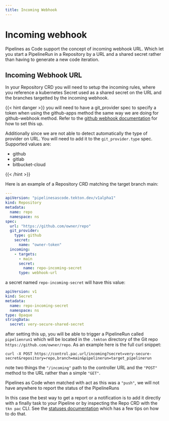 ```yaml
---
title: Incoming Webhook
---
```

# Incoming webhook

Pipelines as Code support the concept of incoming webhook URL. Which let you
start a PipelineRun in a Repository by a URL and a shared secret rather than
having to generate a new code iteration.

## Incoming Webhook URL

In your Repository CRD you will need to setup the incoming rules, where you
reference a kubernetes Secret used as a shared secret on the URL  and the
branches targetted by the incoming webhook.

{{< hint danger >}}
you will need to have a git_provider spec to specify a token when using the
github-apps method the same way we are doing for github-webhook method. Refer to
the [github webhook documentation](/docs/install/github_webhook) for how to set
this up.

Additionally since we are not able to detect automatically the type of provider
on URL. You will need to add it to the `git_provider.type` spec. Supported
values are:

- github
- gitlab
- bitbucket-cloud

{{< /hint >}}

Here is an example of a Repository CRD matching the target branch main:

```yaml
---
apiVersion: "pipelinesascode.tekton.dev/v1alpha1"
kind: Repository
metadata:
  name: repo
  namespace: ns
spec:
  url: "https://github.com/owner/repo"
  git_provider:
    type: github
    secret:
      name: "owner-token"
  incoming:
    - targets:
      - main
      secret:
        name: repo-incoming-secret
      type: webhook-url
```

a secret named `repo-incoming-secret` will have this value:

```yaml
apiVersion: v1
kind: Secret
metadata:
  name: repo-incoming-secret
  namespace: ns
type: Opaque
stringData:
  secret: very-secure-shared-secret
```

after setting this up, you will be able to trigger a PipelineRun called
`pipelienrun1` which will be located in the `.tekton` directory of the Git repo
`https://github.com/owner/repo`. As an example here is the full curl snippet:

```shell
curl -X POST https://control.pac.url/incoming?secret=very-secure-secret&repository=repo,branch=main&pipelinerun=target_pipelinerun
```

note two things the `"/incoming"` path to the controller URL and the `"POST"`
method to the URL rather than a simple `"GET"`.

Pipelines as Code when matched with act as this was a `"push"`, we will not have
anywhere to report the status of the PipelineRuns

In this case the best way to get a report or a notification is to add it directly
with a finally task to your Pipeline or by inspecting the Repo CRD with the `tkn
pac` CLI. See the [statuses documentation](/docs/guide/statuses) which has a few
tips on how to do that.
